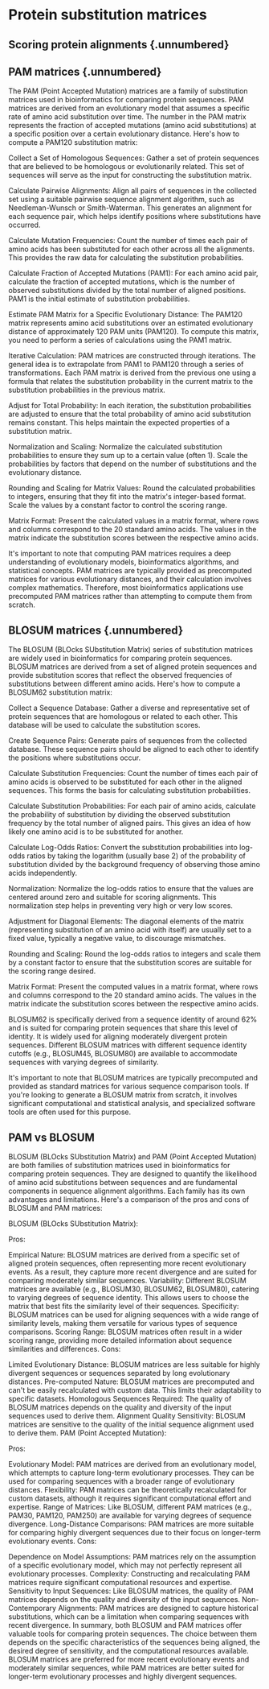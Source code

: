 
# Protein substitution matrices
<!-- ★ -->

## Scoring protein alignments  {.unnumbered}

## PAM matrices  {.unnumbered}

The PAM (Point Accepted Mutation) matrices are a family of substitution matrices used in bioinformatics for comparing protein sequences. PAM matrices are derived from an evolutionary model that assumes a specific rate of amino acid substitution over time. The number in the PAM matrix represents the fraction of accepted mutations (amino acid substitutions) at a specific position over a certain evolutionary distance. Here's how to compute a PAM120 substitution matrix:

Collect a Set of Homologous Sequences:
Gather a set of protein sequences that are believed to be homologous or evolutionarily related. This set of sequences will serve as the input for constructing the substitution matrix.

Calculate Pairwise Alignments:
Align all pairs of sequences in the collected set using a suitable pairwise sequence alignment algorithm, such as Needleman-Wunsch or Smith-Waterman. This generates an alignment for each sequence pair, which helps identify positions where substitutions have occurred.

Calculate Mutation Frequencies:
Count the number of times each pair of amino acids has been substituted for each other across all the alignments. This provides the raw data for calculating the substitution probabilities.

Calculate Fraction of Accepted Mutations (PAM1):
For each amino acid pair, calculate the fraction of accepted mutations, which is the number of observed substitutions divided by the total number of aligned positions. PAM1 is the initial estimate of substitution probabilities.

Estimate PAM Matrix for a Specific Evolutionary Distance:
The PAM120 matrix represents amino acid substitutions over an estimated evolutionary distance of approximately 120 PAM units (PAM120). To compute this matrix, you need to perform a series of calculations using the PAM1 matrix.

Iterative Calculation:
PAM matrices are constructed through iterations. The general idea is to extrapolate from PAM1 to PAM120 through a series of transformations. Each PAM matrix is derived from the previous one using a formula that relates the substitution probability in the current matrix to the substitution probabilities in the previous matrix.

Adjust for Total Probability:
In each iteration, the substitution probabilities are adjusted to ensure that the total probability of amino acid substitution remains constant. This helps maintain the expected properties of a substitution matrix.

Normalization and Scaling:
Normalize the calculated substitution probabilities to ensure they sum up to a certain value (often 1). Scale the probabilities by factors that depend on the number of substitutions and the evolutionary distance.

Rounding and Scaling for Matrix Values:
Round the calculated probabilities to integers, ensuring that they fit into the matrix's integer-based format. Scale the values by a constant factor to control the scoring range.

Matrix Format:
Present the calculated values in a matrix format, where rows and columns correspond to the 20 standard amino acids. The values in the matrix indicate the substitution scores between the respective amino acids.

It's important to note that computing PAM matrices requires a deep understanding of evolutionary models, bioinformatics algorithms, and statistical concepts. PAM matrices are typically provided as precomputed matrices for various evolutionary distances, and their calculation involves complex mathematics. Therefore, most bioinformatics applications use precomputed PAM matrices rather than attempting to compute them from scratch.

## BLOSUM matrices  {.unnumbered}

The BLOSUM (BLOcks SUbstitution Matrix) series of substitution matrices are widely used in bioinformatics for comparing protein sequences. BLOSUM matrices are derived from a set of aligned protein sequences and provide substitution scores that reflect the observed frequencies of substitutions between different amino acids. Here's how to compute a BLOSUM62 substitution matrix:

Collect a Sequence Database:
Gather a diverse and representative set of protein sequences that are homologous or related to each other. This database will be used to calculate the substitution scores.

Create Sequence Pairs:
Generate pairs of sequences from the collected database. These sequence pairs should be aligned to each other to identify the positions where substitutions occur.

Calculate Substitution Frequencies:
Count the number of times each pair of amino acids is observed to be substituted for each other in the aligned sequences. This forms the basis for calculating substitution probabilities.

Calculate Substitution Probabilities:
For each pair of amino acids, calculate the probability of substitution by dividing the observed substitution frequency by the total number of aligned pairs. This gives an idea of how likely one amino acid is to be substituted for another.

Calculate Log-Odds Ratios:
Convert the substitution probabilities into log-odds ratios by taking the logarithm (usually base 2) of the probability of substitution divided by the background frequency of observing those amino acids independently.

Normalization:
Normalize the log-odds ratios to ensure that the values are centered around zero and suitable for scoring alignments. This normalization step helps in preventing very high or very low scores.

Adjustment for Diagonal Elements:
The diagonal elements of the matrix (representing substitution of an amino acid with itself) are usually set to a fixed value, typically a negative value, to discourage mismatches.

Rounding and Scaling:
Round the log-odds ratios to integers and scale them by a constant factor to ensure that the substitution scores are suitable for the scoring range desired.

Matrix Format:
Present the computed values in a matrix format, where rows and columns correspond to the 20 standard amino acids. The values in the matrix indicate the substitution scores between the respective amino acids.

BLOSUM62 is specifically derived from a sequence identity of around 62% and is suited for comparing protein sequences that share this level of identity. It is widely used for aligning moderately divergent protein sequences. Different BLOSUM matrices with different sequence identity cutoffs (e.g., BLOSUM45, BLOSUM80) are available to accommodate sequences with varying degrees of similarity.

It's important to note that BLOSUM matrices are typically precomputed and provided as standard matrices for various sequence comparison tools. If you're looking to generate a BLOSUM matrix from scratch, it involves significant computational and statistical analysis, and specialized software tools are often used for this purpose.


## PAM vs BLOSUM

BLOSUM (BLOcks SUbstitution Matrix) and PAM (Point Accepted Mutation) are both families of substitution matrices used in bioinformatics for comparing protein sequences. They are designed to quantify the likelihood of amino acid substitutions between sequences and are fundamental components in sequence alignment algorithms. Each family has its own advantages and limitations. Here's a comparison of the pros and cons of BLOSUM and PAM matrices:

BLOSUM (BLOcks SUbstitution Matrix):

Pros:

Empirical Nature: BLOSUM matrices are derived from a specific set of aligned protein sequences, often representing more recent evolutionary events. As a result, they capture more recent divergence and are suited for comparing moderately similar sequences.
Variability: Different BLOSUM matrices are available (e.g., BLOSUM30, BLOSUM62, BLOSUM80), catering to varying degrees of sequence identity. This allows users to choose the matrix that best fits the similarity level of their sequences.
Specificity: BLOSUM matrices can be used for aligning sequences with a wide range of similarity levels, making them versatile for various types of sequence comparisons.
Scoring Range: BLOSUM matrices often result in a wider scoring range, providing more detailed information about sequence similarities and differences.
Cons:

Limited Evolutionary Distance: BLOSUM matrices are less suitable for highly divergent sequences or sequences separated by long evolutionary distances.
Pre-computed Nature: BLOSUM matrices are precomputed and can't be easily recalculated with custom data. This limits their adaptability to specific datasets.
Homologous Sequences Required: The quality of BLOSUM matrices depends on the quality and diversity of the input sequences used to derive them.
Alignment Quality Sensitivity: BLOSUM matrices are sensitive to the quality of the initial sequence alignment used to derive them.
PAM (Point Accepted Mutation):

Pros:

Evolutionary Model: PAM matrices are derived from an evolutionary model, which attempts to capture long-term evolutionary processes. They can be used for comparing sequences with a broader range of evolutionary distances.
Flexibility: PAM matrices can be theoretically recalculated for custom datasets, although it requires significant computational effort and expertise.
Range of Matrices: Like BLOSUM, different PAM matrices (e.g., PAM30, PAM120, PAM250) are available for varying degrees of sequence divergence.
Long-Distance Comparisons: PAM matrices are more suitable for comparing highly divergent sequences due to their focus on longer-term evolutionary events.
Cons:

Dependence on Model Assumptions: PAM matrices rely on the assumption of a specific evolutionary model, which may not perfectly represent all evolutionary processes.
Complexity: Constructing and recalculating PAM matrices require significant computational resources and expertise.
Sensitivity to Input Sequences: Like BLOSUM matrices, the quality of PAM matrices depends on the quality and diversity of the input sequences.
Non-Contemporary Alignments: PAM matrices are designed to capture historical substitutions, which can be a limitation when comparing sequences with recent divergence.
In summary, both BLOSUM and PAM matrices offer valuable tools for comparing protein sequences. The choice between them depends on the specific characteristics of the sequences being aligned, the desired degree of sensitivity, and the computational resources available. BLOSUM matrices are preferred for more recent evolutionary events and moderately similar sequences, while PAM matrices are better suited for longer-term evolutionary processes and highly divergent sequences.
